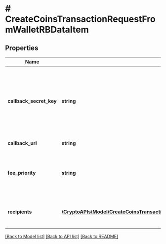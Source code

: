 # # CreateCoinsTransactionRequestFromWalletRBDataItem

## Properties

Name | Type | Description | Notes
------------ | ------------- | ------------- | -------------
**callback_secret_key** | **string** | Represents the Secret Key value provided by the customer. This field is used for security purposes during the callback notification, in order to prove the sender of the callback as Crypto APIs. | [optional]
**callback_url** | **string** | Verified URL for sending callbacks | [optional]
**fee_priority** | **string** | Represents the fee priority of the automation, whether it is \&quot;slow\&quot;, \&quot;standard\&quot; or \&quot;fast\&quot;. |
**recipients** | [**\CryptoAPIs\Model\CreateCoinsTransactionRequestFromWalletRBDataItemRecipients[]**](CreateCoinsTransactionRequestFromWalletRBDataItemRecipients.md) | Defines the destination of the transaction, whether it is incoming or outgoing. |

[[Back to Model list]](../../README.md#models) [[Back to API list]](../../README.md#endpoints) [[Back to README]](../../README.md)
